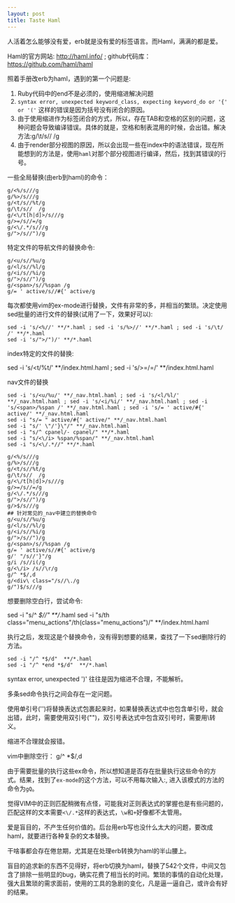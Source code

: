 ```yaml
---
layout: post
title: Taste Haml
---
```


人活着怎么能够没有爱，erb就是没有爱的标签语言。而Haml，满满的都是爱。

Haml的官方网站: <http://haml.info/>  ; github代码库： <https://github.com/haml/haml>

照着手册改erb为haml，遇到的第一个问题是:

1. Ruby代码中的end不是必须的，使用缩进解决问题
2. `syntax error, unexpected keyword_class, expecting keyword_do or '{' or '('` 这样的错误是因为括号没有闭合的原因。
3. 由于使用缩进作为标签闭合的方式，所以，存在TAB和空格的区别的问题，这种问题会导致编译错误。具体的就是，空格和制表混用的时候，会出错。解决方法:g/\t/s//  /g
4. 由于render部分视图的原因，所以会出现一些在index中的语法错误，现在所能想到的方法是，使用`haml`对那个部分视图进行编译，然后，找到其错误的行号。

一些全局替换(由erb到haml)的命令：

    g/<%/s///g
    g/%>/s///g
    g/<t/s//%t/g
    g/\t/s//  /g
    g/<\/t[h|d]>/s///g
    g/>=/s//=/g
    g/<\/.*/s///g
    g/">/s//")/g

特定文件的导航文件的替换命令:

    g/<u/s//%u/g
    g/<l/s//%l/g
    g/<i/s//%i/g
    g/">/s//")/g
    g/<span>/s//%span /g
    g/= ' active/s//#{' active/g

每次都使用vim的ex-mode进行替换，文件有非常的多，并相当的繁琐。决定使用sed批量的进行文件的替换(试用了一下，效果好可以):

    sed -i 's/<%//' **/*.haml ; sed -i 's/%>//' **/*.haml ; sed -i 's/\t/  /' **/*.haml
    sed -i 's/">/")/' **/*.haml

index特定的文件的替换: 

sed -i 's/<t/%t/' **/index.html.haml ; sed -i 's/>=/=/' **/index.html.haml

nav文件的替换

    sed -i 's/<u/%u/' **/_nav.html.haml ; sed -i 's/<l/%l/' **/_nav.html.haml ; sed -i 's/<i/%i/' **/_nav.html.haml ; sed -i 's/<span>/%span /' **/_nav.html.haml ; sed -i 's/= ' active/#{' active/' **/_nav.html.haml
    sed -i "s/= " active/#{' active/" **/_nav.html.haml
    sed -i "s/' \"/'}\"/" **/_nav.html.haml
    sed -i "s/^ cpanel/- cpanel/" **/*.haml
    sed -i "s/<\/i> %span/%span/" **/_nav.html.haml
    sed -i "s/<\/.*//" **/*.haml

    g/<%/s///g
    g/%>/s///g
    g/<t/s//%t/g
    g/\t/s//  /g
    g/<\/t[h|d]>/s///g
    g/>=/s//=/g
    g/<\/.*/s///g
    g/">/s//")/g
    g/>$/s///g
    ## 针对常见的_nav中建立的替换命令
    g/<u/s//%u/g
    g/<l/s//%l/g
    g/<i/s//%i/g
    g/">/s//")/g
    g/<span>/s//%span /g
    g/= ' active/s//#{' active/g
    g/' "/s//'}"/g
    g/i /s//i(/g
    g/<\/i> /s//\r/g
    g/^ *$/,d
    g/<div\ class="/s//\./g
    g/")$/s///g


想要删除空白行，尝试命令:

sed -i "s/^ *$//" **/*.haml
sed -i "s/th class=\"menu_actions\"/th(class=\"menu_actions\")/" **/index.html.haml

执行之后，发现这是个替换命令，没有得到想要的结果，查找了一下sed删除行的方法。

    sed -i "/^ *$/d"  **/*.haml
    sed -i "/^ *end *$/d"  **/*.haml

syntax error, unexpected ')' 往往是因为缩进不合理，不能解析。

多条sed命令执行之间会存在一定问题。

使用单引号('')将替换表达式包裹起来时，如果替换表达式中也包含单引号，就会出错，此时，需要使用双引号("")，双引号表达式中包含双引号时，需要用\转义。

缩进不合理就会报错。

vim中删除空行： g/^ *$/,d

由于需要批量的执行这些ex命令，所以想知道是否存在批量执行这些命令的方式。结果，找到了`ex-mode`的这个方法，可以不用每次输入:, 进入该模式的方法的命令为`gQ`。

觉得VIM中的正则匹配稍微有点怪，可能我对正则表达式的掌握也是有些问题的，匹配</td>这样的文本需要`<\/.*`这样的表达式，`\w`和`+`好像都不太管用。

爱是盲目的，不产生任何价值的。后台用erb写也没什么太大的问题，要改成haml，就要进行各种复杂的文本替换。

干啥事都会存在倦怠期，尤其是在处理erb转换为haml的半山腰上。

盲目的追求新的东西不见得好，将erb切换为haml，替换了542个文件，中间又包含了排除一些明显的bug，确实花费了相当长的时间。繁琐的事情的自动化处理，强大且繁琐的需求面前，使用的工具的急剧的变化，凡是逼一逼自己，或许会有好的结果。

